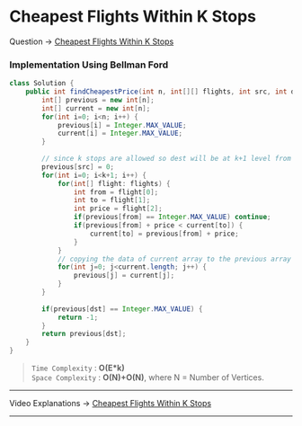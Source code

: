 # Cheapest Flights Within K Stops
Question -> [Cheapest Flights Within K Stops](https://leetcode.com/problems/cheapest-flights-within-k-stops/)    

### Implementation Using Bellman Ford
```java
class Solution {
    public int findCheapestPrice(int n, int[][] flights, int src, int dst, int k) {
        int[] previous = new int[n];
        int[] current = new int[n];
        for(int i=0; i<n; i++) {
            previous[i] = Integer.MAX_VALUE;
            current[i] = Integer.MAX_VALUE;
        }
        
        // since k stops are allowed so dest will be at k+1 level from src
        previous[src] = 0;
        for(int i=0; i<k+1; i++) {
            for(int[] flight: flights) {
                int from = flight[0];
                int to = flight[1];
                int price = flight[2];
                if(previous[from] == Integer.MAX_VALUE) continue;
                if(previous[from] + price < current[to]) {
                    current[to] = previous[from] + price;
                }
            }
            // copying the data of current array to the previous array
            for(int j=0; j<current.length; j++) {
                previous[j] = current[j];
            }
        }
        
        if(previous[dst] == Integer.MAX_VALUE) {
            return -1;
        }
        return previous[dst];
    }
}
``` 
> `Time Complexity` : **O(E\*k)**     
> `Space Complexity` : **O(N)+O(N)**, where N = Number of Vertices.   
---
Video Explanations -> [Cheapest Flights Within K Stops](https://www.youtube.com/watch?v=5eIK3zUdYmE)  
<hr>
